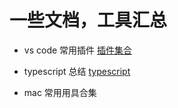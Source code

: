 # 一些文档，工具汇总

- vs code 常用插件
  [插件集合](https://github.com/hanyanjun/document/blob/master/vscode-plugin.md)

- typescript 总结
  [typescript](https://github.com/hanyanjun/document/blob/master/typescript.md)
  
- mac 常用用具合集
